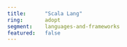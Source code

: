 ```yaml
---
title:      "Scala Lang"
ring:       adopt
segment:    languages-and-frameworks
featured:   false
---
```

